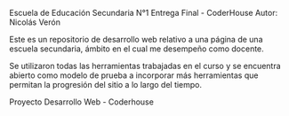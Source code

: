 Escuela de Educación Secundaria N°1
Entrega Final - CoderHouse Autor: Nicolás Verón 

Este es un repositorio de desarrollo web relativo a una página de una escuela secundaria, ámbito en el cual me desempeño como docente.

Se utilizaron todas las herramientas trabajadas en el curso y se encuentra abierto como modelo de prueba a incorporar más herramientas que permitan la progresión del sitio a lo largo del tiempo.

Proyecto Desarrollo Web - Coderhouse
